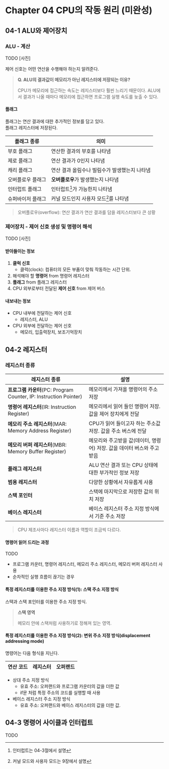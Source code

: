 # Chapter 04 CPU의 작동 원리 (미완성)

## 04-1 ALU와 제어장치

### ALU - 계산

TODO [사진]

제어 신호는 어떤 연산을 수행해야 하는지 알려준다.

> **Q. ALU의 결과값이 메모리가 아닌 레지스터에 저장되는 이유?**
>
> CPU가 메모리에 접근하는 속도는 레지스터보다 훨씬 느리기 때문이다. ALU에서 결과가 나올 때마다 메모리에 접근하면 프로그램 실행 속도를 늦출 수 있다.

#### 플래그

플래그는 연산 결과에 대한 추가적인 정보를 담고 있다. \
플래그 레지스터에 저장된다.

|플래그 종류|의미|
|---|---|
|부호 플래그|연산한 결과의 부호를 나타냄|
|제로 플래그|연산 결과가 0인지 나타냄|
|캐리 플래그|연산 결과 올림수나 빌림수가 발생했는지 나타냄|
|오버플로우 플래그|**오버플로우**가 발생했는지 나타냄|
|인터럽트 플래그|인터럽트[^1]가 가능한지 나타냄|
|슈퍼바이저 플래그|커널 모드인지 사용자 모드[^2]를 나타냄|

> 오버플로우(overflow): 연산 결과가 연산 결과를 담을 레지스터보다 큰 상황

[^1]: 인터럽트는 04-3절에서 설명
[^2]: 커널 모드와 사용자 모드는 9장에서 설명

### 제어장치 - 제어 신호 생성 및 명령어 해석

TODO [사진]

#### 받아들이는 정보

1. **클럭 신호**
   - 클럭(clock): 컴퓨터의 모든 부품이 맞춰 작동하는 시간 단위.
2. 해석해야 할 **명령어** from 명령어 레지스터
3. **플래그** from 플래그 레지스터
4. CPU 외부로부터 전달된 **제어 신호** from 제어 버스

#### 내보내는 정보

- CPU 내부에 전달하는 제어 신호
  - 레지스터, ALU
- CPU 외부에 전달하는 제어 신호
  - 메모리, 입출력장치, 보조기억장치

## 04-2 레지스터

### 레지스터 종류

|레지스터 종류|설명|
|---|---|
|**프로그램 카운터**(PC: Program Counter, IP: Instruction Pointer)|메모리에서 가져올 명령어의 주소 저장|
|**명령어 레지스터**(IR: Instruction Register)|메모리에서 읽어 들인 명령어 저장. 값을 제어 장치에게 전달|
|**메모리 주소 레지스터**(MAR: Memory Address Register)|CPU가 읽어 들이고자 하는 주소값 저장. 값을 주소 버스에 전달|
|**메모리 버퍼 레지스터**(MBR: Memory Buffer Register)|메모리와 주고받을 값(데이터, 명령어) 저장. 값을 데이터 버스와 주고받음|
|**플래그 레지스터**|ALU 연산 결과 또는 CPU 상태에 대한 부가적인 정보 저장|
|**범용 레지스터**|다양한 상황에서 자유롭게 사용|
|**스택 포인터**|스택에 마지막으로 저장한 값의 위치 저장|
|**베이스 레지스터**|베이스 레지스터 주소 지정 방식에서 기준 주소 저장|

> CPU 제조사마다 레지스터 이름과 역할이 조금씩 다르다.

#### 명령어 읽어 드리는 과정

TODO

- 프로그램 카운터, 명령어 레지스터, 메모리 주소 레지스터, 메모리 버퍼 레지스터 사용
- 순차적인 실행 흐름이 끊기는 경우

#### 특정 레지스터를 이용한 주소 지정 방식(1): 스택 주소 지정 방식

스택과 스택 포인터를 이용한 주소 지정 방식.

> **스택 영역**
>
> 메모리 안에 스택처럼 사용하기로 정해져 있는 영역.

#### 특정 레지스터를 이용한 주소 지정 방식(2): 변위 주소 지정 방식(displacement addressing mode)

명령어는 다음 형식을 지닌다.

|연산 코드|레지스터|오퍼랜드|
|---|---|---|

- 상대 주소 지정 방식
  - 유효 주소: 오퍼랜드와 프로그램 카운터의 값을 더한 값
  - if문 처럼 특정 주소의 코드를 실행할 때 사용
- 베이스 레지스터 주소 지정 방식
  - 유효 주소: 오퍼랜드와 베이스 레지스터의 값을 더한 값.

## 04-3 명령어 사이클과 인터럽트

TODO


